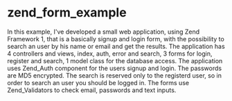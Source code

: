 zend_form_example
=================

In this example, I've developed a small web application, using Zend Framework 1,
that is a basically signup and login form, with the possibility to search an user 
by his name or email and get the results.
The application has 4 controllers and views, index, auth, error and search, 3 forms for login, register and search,
1 model class for the database access.
The application uses Zend_Auth component for the users signup and login. The passwords are MD5 encrypted.
The search is reserved only to the registerd user, so in order to search an user you should be logged in.
The forms use Zend_Validators to check email, passwords and text inputs.

